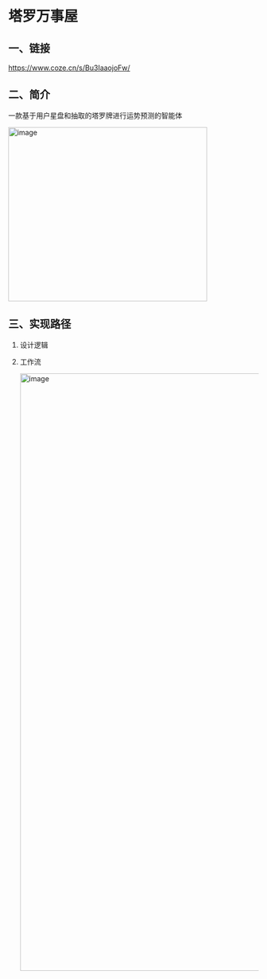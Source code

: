 # 塔罗万事屋
## 一、链接
https://www.coze.cn/s/Bu3IaaojoFw/
## 二、简介
一款基于用户星盘和抽取的塔罗牌进行运势预测的智能体

<img width="400" height="350" alt="image" src="https://github.com/user-attachments/assets/b468ec33-41d3-4ead-918b-0091492321b4" />

## 三、实现路径
1. 设计逻辑
2. 工作流

   <img width="2648" height="1201" alt="image" src="https://github.com/user-attachments/assets/973d8570-09a4-42e7-b670-0a1b8afc2cbf" />
